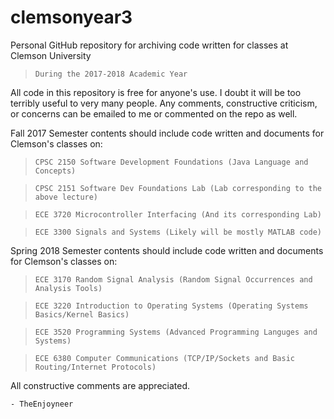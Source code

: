 # clemsonyear3
Personal GitHub repository for archiving code written for classes at Clemson University
  > `During the 2017-2018 Academic Year`

All code in this repository is free for anyone's use. I doubt it will be too terribly useful to very many people.
Any comments, constructive criticism, or concerns can be emailed to me or commented on the repo as well.

Fall 2017 Semester contents should include code written and documents for Clemson's classes on:
  > `CPSC 2150 Software Development Foundations (Java Language and Concepts)`
  
  > `CPSC 2151 Software Dev Foundations Lab (Lab corresponding to the above lecture)`
  
  > `ECE 3720 Microcontroller Interfacing (And its corresponding Lab)`
  
  > `ECE 3300 Signals and Systems (Likely will be mostly MATLAB code)`
  
Spring 2018 Semester contents should include code written and documents for Clemson's classes on:
  > `ECE 3170 Random Signal Analysis (Random Signal Occurrences and Analysis Tools)`
  
  > `ECE 3220 Introduction to Operating Systems (Operating Systems Basics/Kernel Basics)`
  
  > `ECE 3520 Programming Systems (Advanced Programming Languges and Systems)`
  
  > `ECE 6380 Computer Communications (TCP/IP/Sockets and Basic Routing/Internet Protocols)`
  
  All constructive comments are appreciated.
  
    - TheEnjoyneer
